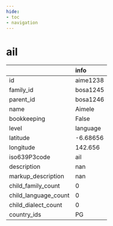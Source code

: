 ```yaml
---
hide:
- toc
- navigation
---
```

# ail
|                      | info     |
|:---------------------|:---------|
| id                   | aime1238 |
| family_id            | bosa1245 |
| parent_id            | bosa1246 |
| name                 | Aimele   |
| bookkeeping          | False    |
| level                | language |
| latitude             | -6.68656 |
| longitude            | 142.656  |
| iso639P3code         | ail      |
| description          | nan      |
| markup_description   | nan      |
| child_family_count   | 0        |
| child_language_count | 0        |
| child_dialect_count  | 0        |
| country_ids          | PG       |